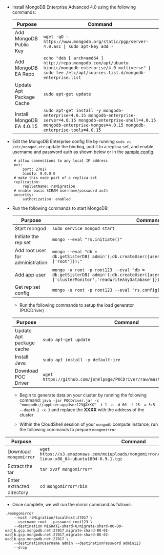 * Install MongoDB Enterprise Advanced 4.0 using the following commands:

  | Purpose | Command |
  | ------- | ------- |
  | Add MongoDB Public Key | `wget -qO - https://www.mongodb.org/static/pgp/server-4.0.asc \| sudo apt-key add -` |
  | Add MongoDB EA Repo | `echo "deb [ arch=amd64 ] http://repo.mongodb.com/apt/ubuntu bionic/mongodb-enterprise/4.0 multiverse" \| sudo tee /etc/apt/sources.list.d/mongodb-enterprise.list` |
  | Update Apt Package Cache | `sudo apt-get update` |
  | Install MongoDB EA 4.0.15 | `sudo apt-get install -y mongodb-enterprise=4.0.15 mongodb-enterprise-server=4.0.15 mongodb-enterprise-shell=4.0.15 mongodb-enterprise-mongos=4.0.15 mongodb-enterprise-tools=4.0.15` |

* Edit the MongoDB Enterprise config file by running `sudo vi /etc/mongod.etc` update the binding, add it to a replica set, and enable username and password auth as shown below or in the [sample config](../09-gcp-lm/mongod.conf).

```
    # allow connections to any local IP address
    net:
        port: 27017
        bindIp: 0.0.0.0
    # make this node part of a replica set
    replication:
        replSetName: rsMigration
    # enable basic SCRAM username/password auth
    security:
        authorization: enabled
```
* Run the following commands to start MongoDB: 

  | Purpose | Command |
  | ------- | ------- |
  | Start mongod | `sudo service mongod start` |
  | Initiate the rep set | `mongo --eval "rs.initiate()"` |
  | Add root user for administration | `mongo --eval "db = db.getSisterDB('admin');db.createUser({user:'root',pwd:'root123',roles:['root']});"` |
  | Add app user | `mongo -u root -p root123 --eval "db = db.getSisterDB('admin');db.createUser({user:'appUser',pwd:'appUser123',roles:['clusterMonitor','readWriteAnyDatabase']});"`|
  | Get rep set config | `mongo -u root -p root123 --eval "rs.config()"` |
  
  * Run the following commands to setup the load generator (POCDriver)

  | Purpose | Command |
  | ------- | ------- |
  | Update Apt package cache | `sudo apt-get update` |
  | Install Java | `sudo apt install -y default-jre` |
  | Download POC Driver | `wget https://github.com/johnlpage/POCDriver/raw/master/bin/POCDriver.jar` |
  
  * Begin to generate data on your cluster by running the following command: `java -jar POCDriver.jar -c "mongodb://appUser:appUser123@XXXX" -t 1 -e -d 60 -f 25 -a 5:5 --depth 2 -x 3` and replace the __XXXX__ with the address of the cluster
  
  * Within the CloudShell session of your `mongodb` compute instance, run the following commands to prepare `mongomirror`

| Purpose | Command |
| ------- | ------- |
| Download `mongomirror` | `wget https://s3.amazonaws.com/mciuploads/mongomirror/binaries/linux/mongomirror-linux-x86_64-ubuntu1804-0.9.1.tgz` |
| Extract the tar | `tar xvzf mongomirror*` |
| Enter extracted directory | `cd mongomirror*/bin` |

* Once complete, we will run the mirror command as follows:

```
./mongomirror 
    --host rsMigration/localhost:27017 \
    --username root --password root123 \ 
    --destination MIGRATE-shard-0/migrate-shard-00-00-oadjb.gcp.mongodb.net:27017,migrate-shard-00-01-oadjb.gcp.mongodb.net:27017,migrate-shard-00-02-oadjb.gcp.mongodb.net:27017 \
    --destinationUsername admin --destinationPassword admin123 
    --drop
```
  